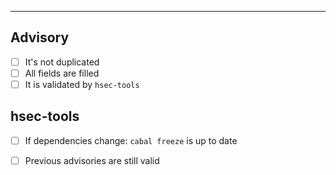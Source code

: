 
---

## Advisory

- [ ] It's not duplicated
- [ ] All fields are filled
- [ ] It is validated by `hsec-tools`

## hsec-tools

- [ ] If dependencies change: `cabal freeze` is up to date
- [ ] Previous advisories are still valid

